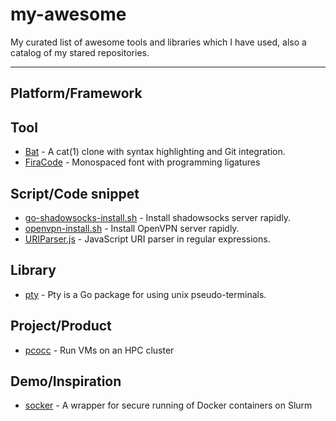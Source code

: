 # my-awesome

My curated list of awesome tools and libraries which I have used, also a catalog of my stared repositories.

-----

## Platform/Framework

## Tool

- [Bat](https://github.com/sharkdp/bat) - A cat(1) clone with syntax highlighting and Git integration.
- [FiraCode](https://github.com/tonsky/FiraCode) - Monospaced font with programming ligatures

## Script/Code snippet

- [go-shadowsocks-install.sh](https://gist.github.com/ansiz/101e876264699b42e07c00b9286f171b) - Install shadowsocks server rapidly.
- [openvpn-install.sh](https://gist.github.com/ansiz/c08098eaf5d666f04dbb2bb6425c4db9) - Install OpenVPN server rapidly.
- [URIParser.js](https://gist.github.com/ansiz/1575e41509a370b003fbe8b7ac1221c7) - JavaScript URI parser in regular expressions.

## Library

- [pty](https://github.com/kr/pty) - Pty is a Go package for using unix pseudo-terminals.

## Project/Product

- [pcocc](https://github.com/cea-hpc/pcocc) - Run VMs on an HPC cluster

## Demo/Inspiration

- [socker](https://github.com/unioslo/socker) - A wrapper for secure running of Docker containers on Slurm